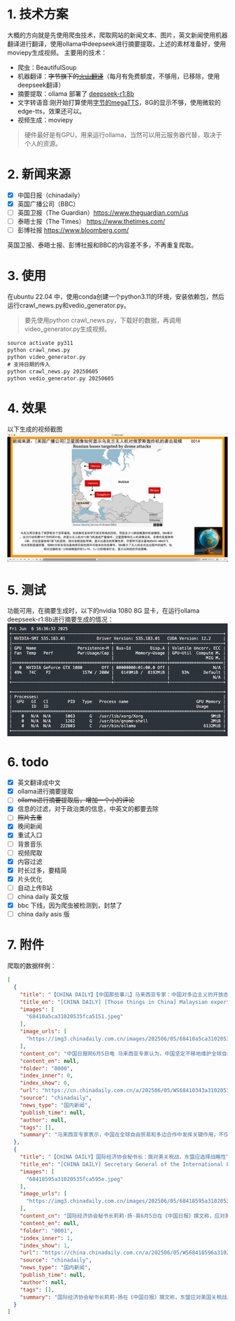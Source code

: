 # 1. 技术方案

大概的方向就是先使用爬虫技术，爬取网站的新闻文本、图片，英文新闻使用机器翻译进行翻译，使用ollama中deepseek进行摘要提取，上述的素材准备好，使用moviepy生成视频。
主要用的技术：

- 爬虫：BeautifulSoup
- 机器翻译：~~字节旗下的[火山翻译](https://www.volcengine.com/docs/4640/65067)~~（每月有免费额度，不够用，已移除，使用deepseek翻译） 
- 摘要提取：ollama 部署了  [deepseek-r1:8b](https://ollama.com/library/deepseek-r1 "点击打开ollama")
- 文字转语音:刚开始打算使用[字节的megaTTS](https://github.com/bytedance/MegaTTS3)，8G的显示不够，使用微软的edge-tts，效果还可以。
- 视频生成：moviepy


> 硬件最好是有GPU，用来运行ollama，当然可以用云服务器代替，取决于个人的资源。

# 2. 新闻来源

- [x] 中国日报（chinadaily）
- [x] 英国广播公司（BBC）
- [ ] 英国卫报（The Guardian）https://www.theguardian.com/us
- [ ] 泰晤士报（The Times） https://www.thetimes.com/
- [ ] 彭博社报 https://www.bloomberg.com/

英国卫报、泰晤士报、彭博社报和BBC的内容差不多，不再重复爬取。

# 3. 使用

在ubuntu 22.04 中，使用conda创建一个python3.11的环境，安装依赖包，然后运行crawl_news.py和vedio_generator.py。

> 要先使用python crawl_news.py，下载好的数据，再调用video_generator.py生成视频。

```shell
source activate py311
python crawl_news.py
python video_generator.py
# 支持日期的传入
python crawl_news.py 20250605
python vedio_generator.py 20250605
```

# 4. 效果

以下生成的视频截图
![vedio.png](assets/vedio.png)

# 5. 测试

功能可用，在摘要生成时，以下的nvidia 1080 8G 显卡，在运行ollama deepseek-r1:8b进行摘要生成的情况：
![nvidia.png](assets/nvidia.png)

# 6. todo

- [x] 英文翻译成中文
- [x] ollama进行摘要提取
- [ ] ~~ollama进行摘要提取后，增加一个小的评论~~
- [x] 信息的过滤，对于政治类的信息，中英文的都要去除
- [ ] ~~照片去重~~
- [x] 晚间新闻
- [x] 重试入口
- [ ] 背景音乐
- [ ] 视频爬取
- [x] 内容过滤
- [x] 时长过多，要精简
- [x] 片头优化
- [ ] 自动上传B站
- [ ] china daily 英文版
- [x] bbc 下线，因为爬虫被检测到，封禁了
- [ ] china daily asis 版
# 7. 附件

爬取的数据样例：

```json
[
  {
    "title": "【CHINA DAILY】【中国那些事儿】马来西亚专家：中国对多边主义的开放态度增强了全球南方国家的力量",
    "title_en": "[CHINA DAILY] [Those things in China] Malaysian expert: China's openness to multilateralism has strengthened the power of countries in the global South",
    "images": [
      "68410a5ca31020535fca5151.jpeg"
    ],
    "image_urls": [
      "https://img3.chinadaily.com.cn/images/202506/05/68410a5ca31020535fca5151.jpeg"
    ],
    "content_cn": "中国日报网6月5日电 马来西亚专家认为，中国坚定不移地维护全球自由贸易和多边合作，不仅促进了中国自身的增长，而且在全球不确定性不断增加的情况下，为“全球南方”国家的崛起贡献了力量。 马来西亚国际伊斯兰大学政治学博士李佩梅（Lee Pei May）日前在接受采访时表示，中国积极参与东盟－中国－海合会峰会有助于对冲某些国家愈演愈烈的保护主义和单边政策的消极影响，凸显了中国作为“经济稳定器”的作用。 5月27日，首届东盟－中国－海合会峰会在马来西亚吉隆坡召开。作为全球经济发展最具活力的三大经济实体，东盟、中国和海湾阿拉伯国家合作委员会的携手合作，不仅为各自繁荣注入强劲动力，推动全球跨区域互利共赢，更将有力维护“全球南方”国家共同利益，为亚洲乃至世界的发展贡献关键力量。 李佩梅指出，东盟－中国－海合会峰会为“全球南方”国家提供了发声的机会，使其能够借助这一平台讨论在全球不确定性中开展合作的新方式。她说，这也是“全球南方”国家努力重塑更具包容性和多样性的世界秩序的好机会。 李佩梅说：“峰会证明，各经济体之间可以互补而非竞争。”她认为，此次峰会对当下全球的保护主义和孤立主义趋势起到了抵制作用。 马来西亚泰莱大学国际关系专家朱莉娅·罗克尼法德（Julia Roknifard）指出，中国是东盟－海合会合作的支柱。 她指出：“通过各种基础设施、贸易和发展项目，特别是通过全球发展倡议引领下的共建‘一带一路’倡议，中国已经对东盟和包括海合会国家在内的广大中东地区产生了变革性影响。” 罗克尼法德补充说：“但三方的关系远不止于此，除了旅游和人文交流之外，中国还越来越多地参与到技术共享和工业化进程中。” 马来西亚国立大学马来西亚与国际研究所高级研究员甘佳谊（Andrew Kam Jia Yi）强调，在全球技术发展日益分裂的背景下，发展中国家之间有必要建立更务实、更具包容性的合作框架。",
    "content_en": null,
    "folder": "0000",
    "index_inner": 0,
    "index_show": 0,
    "url": "https://cn.chinadaily.com.cn/a/202506/05/WS68410343a310205377036856.html",
    "source": "chinadaily",
    "news_type": "国内新闻",
    "publish_time": null,
    "author": null,
    "tags": [],
    "summary": "马来西亚专家表示，中国在全球自由贸易和多边合作中发挥关键作用，不仅推动了自身经济增长，也支持“全球南方”国家的崛起。东盟-中国-海合会峰会在吉隆坡成功召开，凸显了中国作为“经济稳定器”的重要性，为各方提供了互补合作的平台，以对冲保护主义和孤立主义趋势。李佩梅指出，该峰会为“全球南方”国家发声的机会，使其能够借助新方式讨论合作，并重塑更具包容性和多样性的世界秩序。朱莉娅·罗克尼法德强调中国是三方合作的支柱，通过“一带一路”等倡议产生了变革性影响，涉及技术共享和工业化进程。甘佳谊则指出，在全球技术分裂背景下，发展中国家需要建立更务实、更具包容性的合作框架，以推动多边合作的未来发展。"
  },
  {
    "title": "【CHINA DAILY】国际经济协会秘书长：面对美关税战，东盟应选择战略性“脱钩”",
    "title_en": "[CHINA DAILY] Secretary General of the International Economic Association: Facing the US tariff war, ASEAN should choose strategic \"decoupling\"",
    "images": [
      "68418595a31020535fca595e.jpeg"
    ],
    "image_urls": [
      "https://img3.chinadaily.com.cn/images/202506/05/68418595a31020535fca595e.jpeg"
    ],
    "content_cn": "国际经济协会秘书长莉莉·扬·英6月5日在《中国日报》撰文称，应对美国政府发起的关税战，最明智的战略选择不是谈判或妥协，而是“有所不为”。东盟应当拒绝参加不对等谈判，从而更好地维护自身利益，并让美国为其保护主义行径买单。 美国加征关税破坏互利合作 文章指出，美国总统特朗普指责中国、日本、韩国、印度和东盟成员国“偷走工作机会”，这一说法显然有悖事实。2021年至2024年，美国平均失业率仅3.8%，处于发达国家中的最低水平，这足以戳穿亚洲经济体偷走美国就业岗位的谎言。事实上，美国2024年的国内生产总值（GDP）达到创纪录的29.3万亿美元，继续保持世界最大经济体的地位。 从美国的产业结构上看，服务业贡献了81%的GDP，吸纳了79%的劳动力，而制造业仅占据极小的就业份额。特朗普以“保就业”为名对亚洲国家产品征收关税，不仅颠倒黑白，更损害了支撑美国经济增长的全球网络。 数十年来，东盟为美国的繁荣作出重大贡献。就商品贸易而言，东盟供应的半导体和机械设备对于美国维持制造业竞争力至关重要。与此同时，东盟成员国对美国飞机和国防装备的需求为后者创造了成千上万个高技能岗位。此外，东盟成员国是美国服务业出口的主要目的地，涵盖金融、教育和数字平台等行业，对美国维持贸易顺差意义重大。2024年，美国对东盟的服务贸易顺差达到244亿美元。 如今，特朗普政府施加惩罚性关税，或破坏双方的互惠互利关系。美国此举将导致同东盟渐行渐远，扰乱供应链，并削弱自身经济前景。五十多年来，东盟持续为美国供应重要的中间产品，吸纳其服务出口，并让在该地区运营的美企获得数万亿美元的年收入。 文章进一步分析称，东盟应该如何应对美国政府的破坏性措施？ 首先，东盟不应该给予美国关税优惠待遇，毕竟特朗普以货物贸易不平衡为由加征关税。",
    "content_en": null,
    "folder": "0001",
    "index_inner": 1,
    "index_show": 1,
    "url": "https://china.chinadaily.com.cn/a/202506/05/WS68418596a310205377036b85.html",
    "source": "chinadaily",
    "news_type": "国内新闻",
    "publish_time": null,
    "author": null,
    "tags": [],
    "summary": "国际经济协会秘书长莉莉·扬在《中国日报》撰文称，东盟应对美国关税战采取“有所不为”策略，拒绝参加不对等谈判，以维护自身利益并让美国为其保护主义行径买单。文章指出，美国加征关税破坏了互利合作关系，但实际上未影响美国经济，东盟长期以来为美国繁荣做出了巨大贡献，包括供应关键中间产品和成为服务业出口重要市场。然而，特朗普政府的关税政策可能导致东盟与美国渐行渐远，扰乱供应链，并削弱美国自身经济前景。莉莉·扬建议东盟坚决拒绝给予关税优惠待遇，以维护利益并让美国为破坏性措施买单。"
  }
]
```